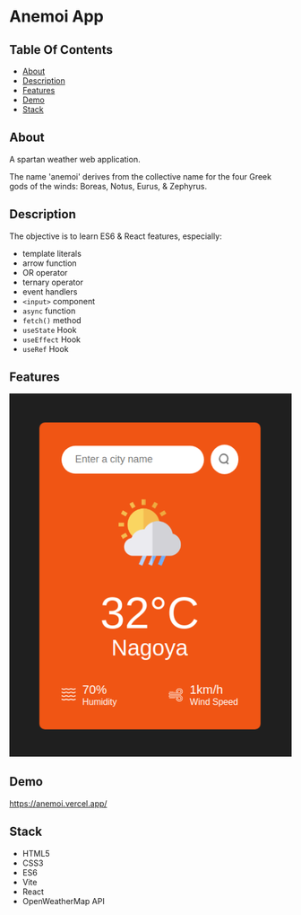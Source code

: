 # Anemoi App

## Table Of Contents

- [About](#about)
- [Description](#description)
- [Features](#features)
- [Demo](#demo)
- [Stack](#stack)

## About

A spartan weather web application.

The name 'anemoi' derives from the collective name for the four Greek gods of the winds: Boreas, Notus, Eurus, & Zephyrus.

## Description

The objective is to learn ES6 & React features, especially:

- template literals
- arrow function
- OR operator
- ternary operator
- event handlers
- `<input>` component
- `async` function
- `fetch()` method
- `useState` Hook
- `useEffect` Hook
- `useRef` Hook

## Features

![The screenshot of the app's features.](public/features.png)

## Demo

https://anemoi.vercel.app/

## Stack

- HTML5
- CSS3
- ES6
- Vite
- React
- OpenWeatherMap API
